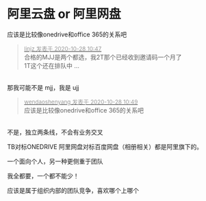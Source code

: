 # 阿里云盘 or 阿里网盘


应该是比较像onedrive和office 365的关系吧

<div class="quote"><blockquote><font size="2"><a href="https://www.hostloc.com/forum.php?mod=redirect&amp;goto=findpost&amp;pid=9362959&amp;ptid=759300" target="_blank"><font color="#999999">linjz 发表于 2020-10-28 10:47</font></a></font><br />
合格的MJJ是两个都选，我2T那个已经收到邀请码一个月了<br />
1T这个还在排队中 ...</blockquote></div><br />
那我可能不是 mjj，我是 ujj<img src="static/image/smiley/default/lol.gif" smilieid="12" border="0" alt="" />

<div class="quote"><blockquote><font size="2"><a href="https://www.hostloc.com/forum.php?mod=redirect&amp;goto=findpost&amp;pid=9362972&amp;ptid=759300" target="_blank"><font color="#999999">wendaoshenyang 发表于 2020-10-28 10:49</font></a></font><br />
应该是比较像onedrive和office 365的关系吧</blockquote></div><br />
不是，独立两条线，不会有业务交叉

TB对标ONEDRIVE 阿里网盘对标百度网盘（相册相关）都是阿里旗下的。

一个面向个人，另一种更侧重于团队

我全都要，一个都不能少！

应该是属于组织内部的团队竞争，喜欢哪个上哪个
